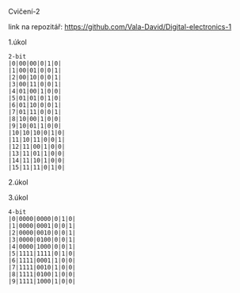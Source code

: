 Cvičení-2

link na repozitář: https://github.com/Vala-David/Digital-electronics-1 

1.úkol

```
2-bit 
|0|00|00|0|1|0|
|1|00|01|0|0|1|
|2|00|10|0|0|1|
|3|00|11|0|0|1|
|4|01|00|1|0|0|
|5|01|01|0|1|0|
|6|01|10|0|0|1|
|7|01|11|0|0|1|
|8|10|00|1|0|0|
|9|10|01|1|0|0|
|10|10|10|0|1|0|
|11|10|11|0|0|1|
|12|11|00|1|0|0|
|13|11|01|1|0|0|
|14|11|10|1|0|0|
|15|11|11|0|1|0|
```

2.úkol




3.úkol

```
4-bit
|0|0000|0000|0|1|0|
|1|0000|0001|0|0|1|
|2|0000|0010|0|0|1|
|3|0000|0100|0|0|1|
|4|0000|1000|0|0|1|
|5|1111|1111|0|1|0|
|6|1111|0001|1|0|0|
|7|1111|0010|1|0|0|
|8|1111|0100|1|0|0|
|9|1111|1000|1|0|0|
```
